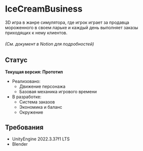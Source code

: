 # IceCreamBusiness
3D игра в жанре симулятора, где игрок играет за продавца мороженного в своем ларьке и каждый день выполняет заказы приходящих к нему клиентов.

###### (См. документ в Notion для подробностей)

## Статус
**Текущая версия: Прототип**
- Реализовано:
  - Движение персонажа
  - Базовая механика игрового времени
- В разработке:
  - Система заказов
  - Экономика и баланс
  - Окружение

## Требования
- UnityEngine 2022.3.37f1 LTS
- Blender
